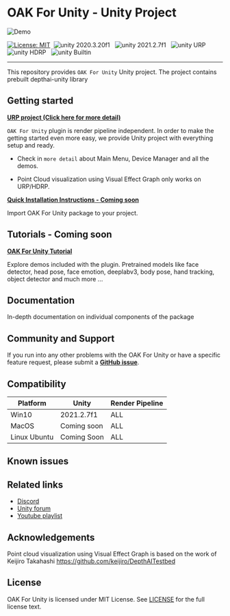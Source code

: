 # OAK For Unity - Unity Project

![Demo](../docs/img/depthai-unity-plugin-face-detector.gif)

[![License: MIT](https://img.shields.io/badge/License-MIT-green.svg)](https://opensource.org/licenses/MIT)&nbsp;
<img src="https://img.shields.io/badge/unity-2020.3.20f1-green.svg?style=flat-square" alt="unity 2020.3.20f1">
&nbsp;
<img src="https://img.shields.io/badge/unity-2021.2.7f1-green.svg?style=flat-square" alt="unity 2021.2.7f1">
&nbsp;
<img src="https://img.shields.io/badge/unity-URP-green.svg?style=flat-square" alt="unity URP">
&nbsp;
<img src="https://img.shields.io/badge/unity-HDRP-green.svg?style=flat-square" alt="unity HDRP">
&nbsp;
<img src="https://img.shields.io/badge/unity-Builtin-green.svg?style=flat-square" alt="unity Builtin">
&nbsp;

---

This repository provides `OAK For Unity` Unity project. The project contains prebuilt depthai-unity library

## Getting started

**[URP project (Click here for more detail)](docs/Unity.md)**

`OAK For Unity` plugin is render pipeline independent. In order to make the getting started even more easy, we provide Unity project with everything setup and ready.

- Check in `more detail` about Main Menu, Device Manager and all the demos.

- Point Cloud visualization using Visual Effect Graph only works on URP/HDRP.

**[Quick Installation Instructions - Coming soon]()**

Import OAK For Unity package to your project.

## Tutorials - Coming soon

**[OAK For Unity Tutorial]()**

Explore demos included with the plugin. Pretrained models like face detector, head pose, face emotion, deeplabv3, body pose, hand tracking, object detector and much more ...

## Documentation

In-depth documentation on individual components of the package

## Community and Support

If you run into any other problems with the OAK For Unity or have a specific feature request, please submit a **[GitHub issue](https://github.com/luxonis/depthai-unity/issues)**.

## Compatibility

| Platform     | Unity       | Render Pipeline |
| ------------ | ----------- | --------------- |
| Win10        | 2021.2.7f1  | ALL             |
| MacOS        | Coming soon | ALL             |
| Linux Ubuntu | Coming Soon | ALL             |

## Known issues

## Related links

- [Discord](https://discord.gg/4hGT3AFPMZ)
- [Unity forum](https://forum.unity.com/threads/oak-for-unity-spatial-ai-meets-the-power-of-unity.1205764/)
- [Youtube playlist](https://youtu.be/CSFOZLBV2RA?list=PLFzqMMJPSNSbsHp7QeJpOHrZu_1BAdDms)

## Acknowledgements

Point cloud visualization using Visual Effect Graph is based on the work of Keijiro Takahashi https://github.com/keijiro/DepthAITestbed

## License

OAK For Unity is licensed under MIT License. See [LICENSE](../LICENSE.md) for the full license text.
